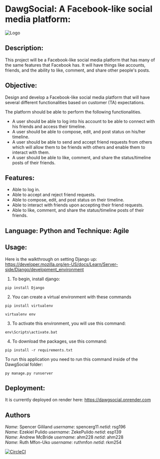 # DawgSocial: A Facebook-like social media platform:
![Logo](https://github.com/spencerg11/IntroSE/assets/117400405/f1907416-dd39-4302-a656-62c75d9ee01e)

## Description:
This project will be a Facebook-like social media platform that has many of the same features that Facebook has. It will have things like accounts, friends, and the ability to like, comment, and share other people's posts.

## Objective:
Design and develop a Facebook-like social media platform that will have several different functionalities based on customer (TA) expectations.

The platform should be able to perform the following functionalities.
- A user should be able to log into his account to be able to connect with his friends
and access their timeline.
- A user should be able to compose, edit, and post status on his/her timeline.
- A user should be able to send and accept friend requests from others which will allow
them to be friends with others and enable them to interact with them.
- A user should be able to like, comment, and share the status/timeline posts of their
friends.

## Features:
- Able to log in.
- Able to accept and reject friend requests.
- Able to compose, edit, and post status on their timeline.
- Able to interact with friends upon accepting their friend requests.
- Able to like, comment, and share the status/timeline posts of their friends.

## Language: Python and Technique: Agile


## Usage:
Here is the walkthrough on setting Django up:
https://developer.mozilla.org/en-US/docs/Learn/Server-side/Django/development_environment

1. To begin, install django:
```
pip install Django
```
2. You can create a virtual environment with these commands
```
pip install virtualenv
```
```
virtualenv env
```
3. To activate this environment, you will use this command:
```
env\Scripts\activate.bat
```
4. To download the packages, use this command:
```
pip install -r requirements.txt
```

To run this application you need to run this command inside of the DawgSocial folder:

```
py manage.py runserver
```
## Deployment:
It is currently deployed on render here: https://dawgsocial.onrender.com

## Authors
*Name*: Spencer Gililand *username*: spencerg11 *netid*: rsg196 <br>
*Name*: Ezekiel Pulido   *username*: ZekePulido *netid*: esp139 <br>
*Name*: Andrew McBride   *username*: ahm228     *netid*: ahm228 <br>
*Name*: Ruth Mfon-Uko    *username*: ruthmfon   *netid*: rkm254 <br>

[![CircleCI](https://dl.circleci.com/status-badge/img/circleci/YZXq5x5RZvYqHLKiuLFhh6/3fkksj2RnUA5tQCWcQ6B2P/tree/main.svg?style=svg)](https://dl.circleci.com/status-badge/redirect/circleci/YZXq5x5RZvYqHLKiuLFhh6/3fkksj2RnUA5tQCWcQ6B2P/tree/main)
